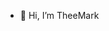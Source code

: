 - 👋 Hi, I’m TheeMark

<!---
TheeMark1/TheeMark1 is a ✨ special ✨ repository because its `README.md` (this file) appears on your GitHub profile.
You can click the Preview link to take a look at your changes.
--->
